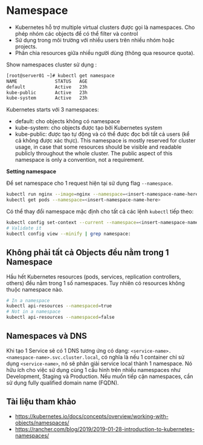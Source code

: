 # Namespace
- Kubernetes hỗ trợ multiple virtual clusters được gọi là namespaces. Cho phép nhóm các objects để có thể filter và control
- Sử dụng trong môi trường với nhiều users trên nhiều nhóm hoặc projects.
- Phân chia resources giữa nhiều người dùng (thông qua resource quota).

Show namespaces cluster sử dụng :
```sh
[root@server01 ~]# kubectl get namespace
NAME              STATUS   AGE
default           Active   23h
kube-public       Active   23h
kube-system       Active   23h
```
Kubernetes starts với 3 namespaces: 
- default: cho objects không có namespace
- kube-system: cho objects được tạo bởi Kubernetes system
- kube-public: được tạo tự động và có thể được đọc bới tất cả users (kể cả không được xác thực). This namespace is mostly reserved for cluster usage, in case that some resources should be visible and readable publicly throughout the whole cluster. The public aspect of this namespace is only a convention, not a requirement.

**Setting namespace**

Để set namespace cho 1 request hiện tại sử dụng flag `--namespace`.
```sh
kubectl run nginx --image=nginx --namespace=<insert-namespace-name-here>
kubectl get pods --namespace=<insert-namespace-name-here>
```
Có thể thay đổi namespace mặc định cho tất cả  các lệnh `kubectl` tiếp theo:
```sh
kubectl config set-context --current --namespace=<insert-namespace-name-here>
# Validate it
kubectl config view --minify | grep namespace:
```
## Không phải tất cả Objects đều nằm trong 1 Namespace

Hầu hết Kubernetes resources (pods, services, replication controllers, others) đều nằm trong 1 số namespaces. Tuy nhiên có resources không thuộc namespace nào.
```sh
# In a namespace
kubectl api-resources --namespaced=true
# Not in a namespace
kubectl api-resources --namespaced=false
```
## Namespaces và DNS

Khi tạo 1 Service sẽ có 1 DNS tương ứng có dạng: `<service-name>.<namespace-name>.svc.cluster.local`, có nghĩa là nếu 1 container chỉ sử dụng `<service-name>`, nó sẽ phân giải service local thành 1 namespace. Nó hữu ích cho việc sử dụng cùng 1 cấu hình trên nhiều namespaces như Development, Staging và Production. Nếu muốn tiếp cận namespaces, cần sử dụng fully qualified domain name (FQDN).

## Tài liệu tham khảo
- https://kubernetes.io/docs/concepts/overview/working-with-objects/namespaces/
- https://rancher.com/blog/2019/2019-01-28-introduction-to-kubernetes-namespaces/
